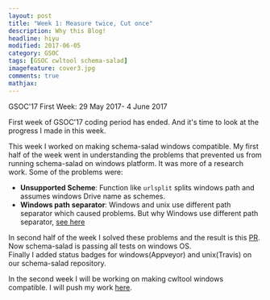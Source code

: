 ```yaml
---
layout: post
title: "Week 1: Measure twice, Cut once"
description: Why this Blog!
headline: hiyu
modified: 2017-06-05
category: GSOC
tags: [GSOC cwltool schema-salad]
imagefeature: cover3.jpg
comments: true
mathjax: 
---
```


GSOC'17 First Week: 29 May 2017- 4 June 2017


First week of GSOC'17 coding period has ended. And it's time to look at the progress I made in this week.  

This week I worked on making schema-salad windows compatible. My first half of the week went in understanding the problems that prevented us from running schema-salad on
windows platform. It was more of a research work. Some of the problems were:  
* **Unsupported Scheme**: Function like `urlsplit` splits windows path and assumes windows Drive name as schemes.  
* **Windows path separator**: Windows and unix use different path separator which caused problems. But why Windows use different path separator, [see here](https://www.howtogeek.com/181774/why-windows-uses-backslashes-and-everything-else-uses-forward-slashes/)  

In second half of the week I solved these problems and the result is this [PR](https://github.com/common-workflow-language/schema_salad/pull/110). Now schema-salad is passing all tests on windows OS.  
Finally I added status badges for windows(Appveyor) and unix(Travis) on our schema-salad repository.
 
In the second week I will be working on making cwltool windows compatible. I will push my work [here](https://github.com/common-workflow-language/cwltool/pull/414).
